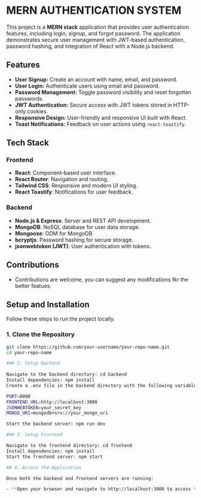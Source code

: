 # MERN AUTHENTICATION SYSTEM

This project is a **MERN stack** application that provides user authentication features, including login, signup, and forgot password. The application demonstrates secure user management with JWT-based authentication, password hashing, and integration of React with a Node.js backend.

## Features
- **User Signup:** Create an account with name, email, and password.
- **User Login:** Authenticate users using email and password.
- **Password Management:** Toggle password visibility and reset forgotten passwords.
- **JWT Authentication:** Secure access with JWT tokens stored in HTTP-only cookies.
- **Responsive Design:** User-friendly and responsive UI built with React.
- **Toast Notifications:** Feedback on user actions using `react-toastify`.

## Tech Stack
### Frontend
- **React**: Component-based user interface.
- **React Router**: Navigation and routing.
- **Tailwind CSS**: Responsive and modern UI styling.
- **React Toastify**: Notifications for user feedback.

### Backend
- **Node.js & Express**: Server and REST API development.
- **MongoDB**: NoSQL database for user data storage.
- **Mongoose**: ODM for MongoDB.
- **bcryptjs**: Password hashing for secure storage.
- **jsonwebtoken (JWT)**: User authentication with tokens.


## Contributions
- Contributions are welcome, you can suggest any modifications fkr the better featues.
## Setup and Installation
Follow these steps to run the project locally.

### 1. Clone the Repository
```bash
git clone https://github.com/your-username/your-repo-name.git
cd your-repo-name

### 2. Setup Backend
 
Navigate to the backend directory: cd backend
Install dependencies: npm install
Create a .env file in the backend directory with the following variables: 

PORT=8000
FRONTEND_URL=http://localhost:3000
JSONWEBTOKEN=your_secret_key
MONGO_URI=mongodb+srv://your_mongo_uri

Start the backend server: npm run dev

### 3. Setup Frontend

Navigate to the frontend directory: cd frontend
Install dependencies: npm install
Start the frontend server: npm start

## 4. Access the Application

Once both the backend and frontend servers are running:

- **Open your browser and navigate to http://localhost:3000 to access the application.
```